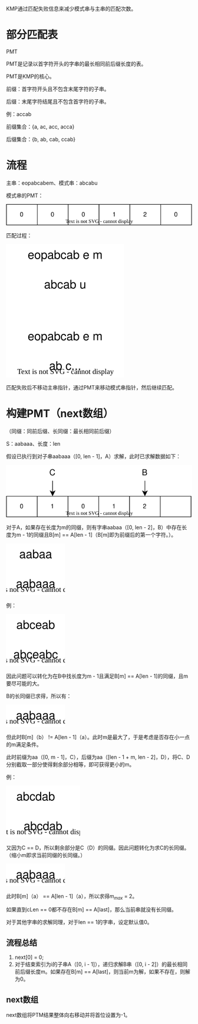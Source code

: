 KMP通过匹配失败信息来减少模式串与主串的匹配次数。





# 部分匹配表

PMT

PMT是记录以首字符开头的字串的最长相同前后缀长度的表。

PMT是KMP的核心。



前缀：首字符开头且不包含末尾字符的子串。

后缀：末尾字符结尾且不包含首字符的子串。

例：accab

前缀集合：{a, ac, acc, acca}

后缀集合：{b, ab, cab, ccab}





# 流程

主串：eopabcabem、模式串：abcabu

模式串的PMT：

![](../img/KMP流程-前缀表.svg)

匹配过程：

![](../img/KMP流程.svg)

匹配失败后不移动主串指针，通过PMT来移动模式串指针，然后继续匹配。





# 构建PMT（next数组）

（同缀：同前后缀、长同缀：最长相同前后缀）

S：aabaaa、长度：len

假设已执行到对子串aabaaa（[0, len - 1]，A）求解，此时已求解数据如下：

![](../img/构建PMT-PMT.svg)

对于A，如果存在长度为m的同缀，则有字串aabaa（[0, len - 2]，B）中存在长度为m - 1的同缀且B[m] == A[len - 1]（B[m]即为前缀后的第一个字符。）。

![](../img/构建PMT-求解方法.svg)

例：

![](../img/构建PMT-求解方法-例.svg)

因此问题可以转化为在B中找长度为m - 1且满足B[m] == A[len - 1]的同缀，且m要尽可能的大。

B的长同缀已求得，所以有：

![](../img/构建PMT-求m-1.svg)

但此时B[m]（b） != A[len - 1]（a）。此时m是最大了，于是考虑是否存在小一点的m满足条件。

此时前缀为aa（[0, m - 1]，C），后缀为aa（[len - 1 + m,  len - 2]，D），将C、D分别截取一部分使得剩余部分相等，即可获得更小的m。

例：

![](../img/构建PMT-截取前后缀-例.svg)

又因为C == D，所以剩余部分是C（D）的同缀。因此问题转化为求C的长同缀。（缩小m即求当前同缀的长同缀。）

![](../img/构建PMT-求m-2.svg)

此时B[m]（a） == A[len - 1]（a），所以求得$m_{max}$ = 2。 

如果直到cLen == 0都不存在B[m] == A[last]，那么当前串就没有长同缀。

对于其他字串的求解同理，对于len == 1的字串，设定默认值0。



## 流程总结

1. next[0] = 0;
2. 对于结束索引为i的子串A（[0, i - 1]），递归求解B串（[0, i - 2]）的最长相同前后缀长度m。如果存在B[m] == A[last]，则当前m为解，如果不存在，则解为0。



## next数组

next数组将PTM结果整体向右移动并将首位设置为-1。